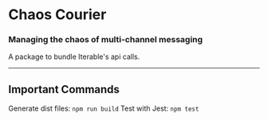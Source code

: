 # Chaos Courier
### Managing the chaos of multi-channel messaging 
A package to bundle Iterable's api calls.

---

## Important Commands

Generate dist files: `npm run build`
Test with Jest: `npm test`
